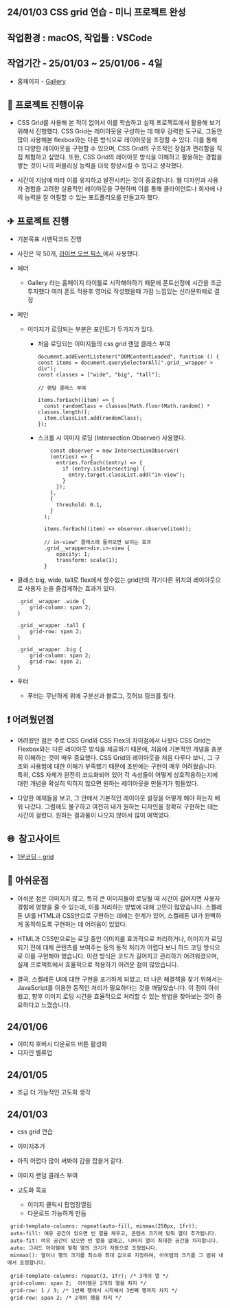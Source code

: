 ## 24/01/03 CSS grid 연습 - 미니 프로젝트 완성

## 작업환경 : macOS, 작업툴 : VSCode

## 작업기간 - 25/01/03 ~ 25/01/06 - 4일

- 홈페이지 - <a href="https://bp4sp4.github.io/CSSGrid/">Gallery</a>

<h2>📌 프로젝트 진행이유</h2>

- CSS Grid를 사용해 본 적이 없어서 이를 학습하고 실제 프로젝트에서 활용해 보기 위해서 진행했다. CSS Grid는 레이아웃을 구성하는 데 매우 강력한 도구로, 그동안 많이 사용해본 flexbox와는 다른 방식으로 레이아웃을 조정할 수 있다. 이를 통해 더 다양한 레이아웃을 구현할 수 있으며, CSS Grid의 구조적인 장점과 편리함을 직접 체험하고 싶었다. 또한, CSS Grid의 레이아웃 방식을 이해하고 활용하는 경험을 쌓는 것이 나의 퍼블리싱 능력을 더욱 향상시킬 수 있다고 생각했다.

- 시간이 지남에 따라 이를 유지하고 발전시키는 것이 중요합니다. 웹 디자인과 사용자 경험을 고려한 실용적인 레이아웃을 구현하며 이를 통해 클라이언트나 회사에 나의 능력을 잘 어필할 수 있는 포트폴리오를 만들고자 했다.

<h2>✈ 프로젝트 진행</h2>

- 기본목표 시멘틱코드 진행
- 사진은 약 50개, <a href="https://www.lifeofpix.com/">라이브 오브 픽스 </a> 에서 사용했다.
- 헤더
  - Gallery 라는 홈페이지 타이틀로 시작해야하기 때문에 폰트선정에 시간을 조금 투자했다 여러 폰트 적용후 영어로 작성했을때 가잠 느낌있는 신라문화체로 결정
- 메인

  - 이미지가 로딩되는 부분은 포인트가 두가지가 있다.

    - 처음 로딩되는 이미지들의 css grid 랜덤 클래스 부여

      ```
      document.addEventListener("DOMContentLoaded", function () {
      const items = document.querySelectorAll(".grid__wrapper > div");
      const classes = ["wide", "big", "tall"];

      // 랜덤 클래스 부여

      items.forEach((item) => {
        const randomClass = classes[Math.floor(Math.random() * classes.length)];
        item.classList.add(randomClass);
      });
      ```

    - 스크롤 시 이미지 로딩 (Intersection Observer) 사용했다.

      ```
          const observer = new IntersectionObserver(
          (entries) => {
            entries.forEach((entry) => {
              if (entry.isIntersecting) {
                entry.target.classList.add("in-view");
              }
            });
          },
          {
            threshold: 0.1,
          }
        );

        items.forEach((item) => observer.observe(item));

        // in-view" 클래스에 들어오면 보이는 효과
        .grid__wrapper>div.in-view {
            opacity: 1;
            transform: scale(1);
        }

      ```

- 클래스 big, wide, tall로 flex에서 할수없는 grid만의 각기다른 위치의 레이아웃으로 사용자 눈을 즐겁게하는 효과가 있다.

  ```
  .grid__wrapper .wide {
      grid-column: span 2;
  }

  .grid__wrapper .tall {
      grid-row: span 2;
  }

  .grid__wrapper .big {
      grid-column: span 2;
      grid-row: span 2;
  }

  ```

- 푸터
  - 푸터는 무난하게 위에 구분선과 블로그, 깃허브 링크를 줬다.

<h2>❗ 어려웠던점</h2>

- 어려웠던 점은 주로 CSS Grid와 CSS Flex의 차이점에서 나왔다 CSS Grid는 Flexbox와는 다른 레이아웃 방식을 제공하기 때문에, 처음에 기본적인 개념을 충분히 이해하는 것이 매우 중요했다. CSS Grid의 레이아웃을 처음 다루다 보니, 그 구조와 사용법에 대한 이해가 부족했기 때문에 초반에는 구현이 매우 어려웠습니다. 특히, CSS 자체가 완전히 코드화되어 있어 각 속성들이 어떻게 상호작용하는지에 대한 개념을 확실히 익히지 않으면 원하는 레이아웃을 만들기가 힘들었다.

- 다양한 예제들을 보고, 그 안에서 기본적인 레이아웃 설정을 어떻게 해야 하는지 배워 나갔다. 그럼에도 불구하고 여전히 내가 원하는 디자인을 정확히 구현하는 데는 시간이 걸렸다. 원하는 결과물이 나오지 않아서 많이 애먹었다.

<h2>🌐&nbsp; 참고사이트</h2>

- <a href="https://studiomeal.com/archives/533">1분코딩 - grid</a>

<h2>📎 아쉬운점</h2>

- 아쉬운 점은 이미지가 많고, 특히 큰 이미지들이 로딩될 때 시간이 길어지면 사용자 경험에 영향을 줄 수 있는데, 이를 처리하는 방법에 대해 고민이 많았습니다. 스켈레톤 UI를 HTML과 CSS만으로 구현하는 데에는 한계가 있어, 스켈레톤 UI가 완벽하게 동작하도록 구현하는 데 어려움이 있었다.

- HTML과 CSS만으로는 로딩 중인 이미지를 효과적으로 처리하거나, 이미지가 로딩되기 전에 대체 콘텐츠를 보여주는 등의 동적 처리가 어렵다 보니 하드 코딩 방식으로 이를 구현해야 했습니다. 이런 방식은 코드가 길어지고 관리하기 어려워졌으며, 실제 프로젝트에서 효율적으로 적용하기 어려운 점이 많았습니다.

- 결국, 스켈레톤 UI에 대한 구현을 포기하게 되었고, 더 나은 해결책을 찾기 위해서는 JavaScript를 이용한 동적인 처리가 필요하다는 것을 깨달았습니다. 이 점이 아쉬웠고, 향후 이미지 로딩 시간을 효율적으로 처리할 수 있는 방법을 찾아보는 것이 중요하다고 느꼈습니다.

<h2>24/01/06</h2>

- 이미지 호버시 다운로드 버튼 활성화
- 디자인 벨류업

<h2>24/01/05</h2>

- 조금 더 기능적인 고도화 생각

<h2>24/01/03</h2>

- css grid 연습
- 이미지추가
- 아직 어렵다 많이 써봐야 감을 잡을거 같다.
- 이미지 랜덤 클래스 부여

- 고도화 목표
  - 이미지 클릭시 팝업창열림
  - 다운로드 가능하게 만듬

```
 grid-template-columns: repeat(auto-fill, minmax(250px, 1fr));
 auto-fill: 여유 공간이 있으면 빈 열을 채우고, 콘텐츠 크기에 맞춰 열이 추가됩니다.
 auto-fit: 여유 공간이 있으면 빈 열을 없애고, 나머지 열이 최대한 공간을 차지합니다.
 auto: 그리드 아이템에 맞춰 열의 크기가 자동으로 조정됩니다.
 minmax(): 열이나 행의 크기를 최소와 최대 값으로 지정하여, 아이템의 크기를 그 범위 내에서 조정합니다.

 grid-template-columns: repeat(3, 1fr); /* 3개의 열 */
 grid-column: span 2;  아이템은 2개의 열을 차지 */
 grid-row: 1 / 3; /* 1번째 행에서 시작해서 3번째 행까지 차지 */
 grid-row: span 2; /* 2개의 행을 차지 */

```
